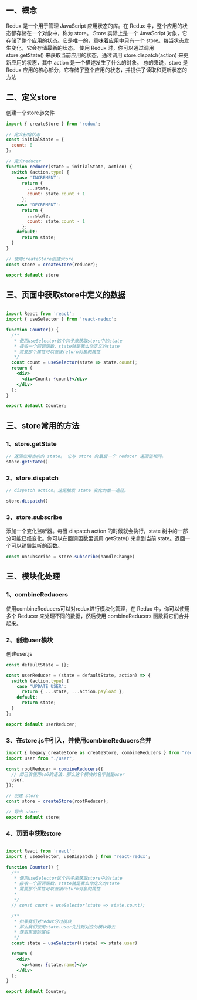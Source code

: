 ## 一、概念
Redux 是一个用于管理 JavaScript 应用状态的库。在 Redux 中，整个应用的状态都存储在一个对象中，称为 store。
Store 实际上是一个 JavaScript 对象，它存储了整个应用的状态。它是唯一的，意味着应用中只有一个 store。每当状态发生变化，它会存储最新的状态。
使用 Redux 时，你可以通过调用 store.getState() 来获取当前应用的状态，通过调用 store.dispatch(action) 来更新应用的状态，其中 action 是一个描述发生了什么的对象。
总的来说，store 是 Redux 应用的核心部分，它存储了整个应用的状态，并提供了读取和更新状态的方法
## 二、定义store
创建一个store.js文件
```jsx
import { createStore } from 'redux';

// 定义初始状态
const initialState = {
  count: 0
};

// 定义reducer
function reducer(state = initialState, action) {
  switch (action.type) {
    case 'INCREMENT':
      return {
        ...state,
        count: state.count + 1
      };
    case 'DECREMENT':
      return {
        ...state,
        count: state.count - 1
      };
    default:
      return state;
  }
}

// 使用createStore创建store
const store = createStore(reducer);

export default store
```
## 三、页面中获取store中定义的数据
```jsx

import React from 'react';
import { useSelector } from 'react-redux';

function Counter() {
  /**
   * 使用useSelector这个钩子来获取store中的state
   * 接收一个回调函数，state就是我么你定义的state
   * 需要那个属性可以直接return对象的属性
   */
  const count = useSelector(state => state.count);
  return (
    <div>
      <div>Count: {count}</div>
    </div>
  );
}

export default Counter;

```
## 三、store常用的方法
### 1、store.getState
```jsx
// 返回应用当前的 state。 它与 store 的最后一个 reducer 返回值相同。
store.getState()

```
### 2、store.dispatch
```jsx
// dispatch action。这是触发 state 变化的惟一途径。

store.dispatch()
```
### 3、store.subscribe
添加一个变化监听器。每当 dispatch action 的时候就会执行，state 树中的一部分可能已经变化。你可以在回调函数里调用 getState() 来拿到当前 state。返回一个可以销毁监听的函数。
```jsx
const unsubscribe = store.subscribe(handleChange)
```
## 三、模块化处理
### 1、combineReducers
使用combineReducers可以对redux进行模块化管理，在 Redux 中，你可以使用多个 Reducer 来处理不同的数据，然后使用 combineReducers 函数将它们合并起来。
### 2、创建user模块
创建user.js
```jsx
const defaultState = {};

const userReducer = (state = defaultState, action) => {
  switch (action.type) {
    case "UPDATE_USER":
      return { ...state, ...action.payload };
    default:
      return state;
  }
};

export default userReducer;

```
### 3、在store.js中引入，并使用combineReducers合并
```jsx
import { legacy_createStore as createStore, combineReducers } from "redux";
import user from "./user";

const rootReducer = combineReducers({
  // 知己诶使用es6的语法，那么这个模块的名字就是user
  user,
});

// 创建 store
const store = createStore(rootReducer);

// 导出 store
export default store;

```
### 4、页面中获取store
```jsx

import React from 'react';
import { useSelector, useDispatch } from 'react-redux';

function Counter() {
  /**
   * 使用useSelector这个钩子来获取store中的state
   * 接收一个回调函数，state就是我么你定义的state
   * 需要那个属性可以直接return对象的属性
   * 
   */
  // const count = useSelector(state => state.count);

  /**
   * 如果我们对redux分过模块
   * 那么我们使用state.user先找到对应的模块再去
   * 获取里面的属性
   */
  const state = useSelector((state) => state.user)

  return (
    <div>
      <p>Name: {state.name}</p>
    </div>
  );
}

export default Counter;

```


